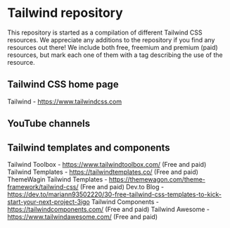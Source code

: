 # Tailwind repository

This repository is started as a compilation of different Tailwind CSS resources. We appreciate any additions to the repository if you find any resources out there!
We include both free, freemium and premium (paid) resources, but mark each one of them with a tag describing the use of the resource.

## Tailwind CSS home page
Tailwind - https://www.tailwindcss.com

## YouTube channels

## Tailwind templates and components
Tailwind Toolbox - https://www.tailwindtoolbox.com/ (Free and paid)
Tailwind Templates - https://tailwindtemplates.co/ (Free and paid)
ThemeWagin Tailwind Templates - https://themewagon.com/theme-framework/tailwind-css/ (Free and paid)
Dev.to Blog - https://dev.to/mariann93502220/30-free-tailwind-css-templates-to-kick-start-your-next-project-3igo
Tailwind Components - https://tailwindcomponents.com/ (Free and paid)
Tailwind Awesome - https://www.tailwindawesome.com/ (Free and paid)
